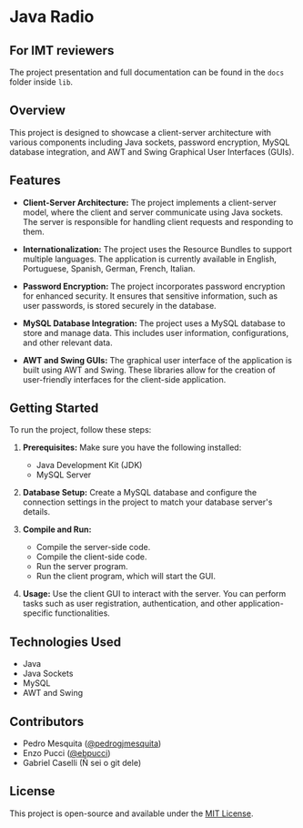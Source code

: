 # Java Radio

## For IMT reviewers

The project presentation and full documentation can be found in the `docs` folder inside `lib`.

## Overview

This project is designed to showcase a client-server architecture with various components including Java sockets, password encryption, MySQL database integration, and AWT and Swing Graphical User Interfaces (GUIs).

## Features

- **Client-Server Architecture:** The project implements a client-server model, where the client and server communicate using Java sockets. The server is responsible for handling client requests and responding to them.

- **Internationalization:** The project uses the Resource Bundles to support multiple languages. The application is currently available in English, Portuguese, Spanish, German, French, Italian.

- **Password Encryption:** The project incorporates password encryption for enhanced security. It ensures that sensitive information, such as user passwords, is stored securely in the database.

- **MySQL Database Integration:** The project uses a MySQL database to store and manage data. This includes user information, configurations, and other relevant data.

- **AWT and Swing GUIs:** The graphical user interface of the application is built using AWT and Swing. These libraries allow for the creation of user-friendly interfaces for the client-side application.

## Getting Started

To run the project, follow these steps:

1. **Prerequisites:** Make sure you have the following installed:
   - Java Development Kit (JDK)
   - MySQL Server

2. **Database Setup:** Create a MySQL database and configure the connection settings in the project to match your database server's details.

3. **Compile and Run:**
   - Compile the server-side code.
   - Compile the client-side code.
   - Run the server program.
   - Run the client program, which will start the GUI.

4. **Usage:** Use the client GUI to interact with the server. You can perform tasks such as user registration, authentication, and other application-specific functionalities.

## Technologies Used

- Java
- Java Sockets
- MySQL
- AWT and Swing

## Contributors
- Pedro Mesquita ([@pedrogjmesquita](https://github.com/pedrogjmesquita))
- Enzo Pucci ([@ebpucci](https://github.com/ebpucci))
- Gabriel Caselli (Ñ sei o git dele)

## License

This project is open-source and available under the [MIT License](https://opensource.org/licenses/MIT).
